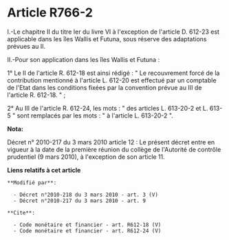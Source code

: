 # Article R766-2

I.-Le chapitre II du titre Ier du livre VI à l'exception de l'article D. 612-23 est applicable dans les îles Wallis et
Futuna, sous réserve des adaptations prévues au II. 

II.-Pour son application dans les îles Wallis et Futuna : 

1° Le II de l'article R. 612-18 est ainsi rédigé : " Le recouvrement forcé de la contribution mentionné à l'article L. 612-20
est effectué par un comptable de l'Etat dans les conditions fixées par la convention prévue au III de l'article R. 612-18.
" ; 

2° Au III de l'article R. 612-24, les mots : " des articles L. 613-20-2 et L. 613-5 " sont remplacés par les mots : " à
l'article L. 613-20-2 ".

**Nota:**

Décret n° 2010-217 du 3 mars 2010 article 12 : Le présent décret entre en vigueur à la date de la première réunion du collège
de l'Autorité de contrôle prudentiel (9 mars 2010), à l'exception de son article 11.

**Liens relatifs à cet article**

	**Modifié par**:

	  - Décret n°2010-218 du 3 mars 2010 - art. 3 (V)
	  - Décret n°2010-217 du 3 mars 2010 - art. 9

	**Cite**:

	  - Code monétaire et financier - art. R612-18 (V)
	  - Code monétaire et financier - art. R612-24 (V)
